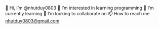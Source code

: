 
👋 Hi, I’m @nhutduy0803
👀 I’m interested in learning programming 
🌱 I’m currently learning 
💞️ I’m looking to collaborate on 
📫 How to reach me nhutduy0803@gmail.com

<!---
nhutduy0803/nhutduy0803 is a ✨ special ✨ repository because its `README.md` (this file) appears on your GitHub profile.
You can click the Preview link to take a look at your changes.
--->
